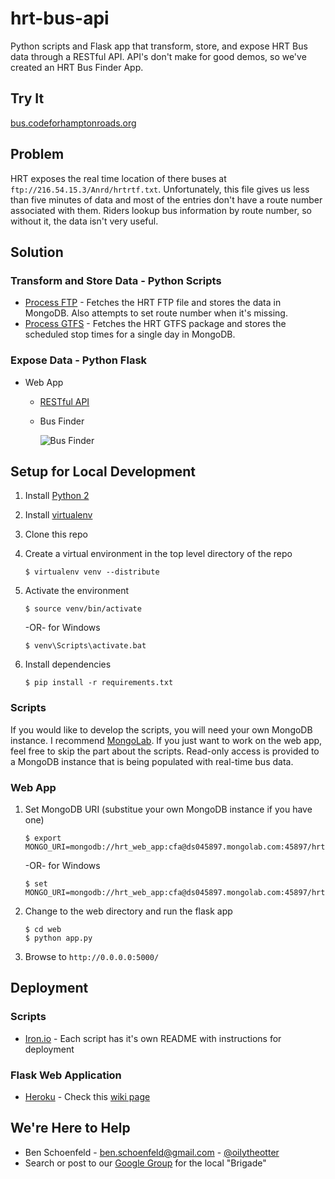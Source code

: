 # hrt-bus-api
Python scripts and Flask app that transform, store, and expose HRT Bus data through a RESTful API. API's don't make for good demos, so we've created an HRT Bus Finder App.

## Try It
[bus.codeforhamptonroads.org](http://bus.codeforhamptonroads.org)

## Problem
HRT exposes the real time location of there buses at `ftp://216.54.15.3/Anrd/hrtrtf.txt`. Unfortunately, this file gives us less than five minutes of data and most of the entries don't have a route number associated with them. Riders lookup bus information by route number, so without it, the data isn't very useful.

## Solution

### Transform and Store Data - Python Scripts
* [Process FTP](https://github.com/c4hrva/hrt-bus-api/tree/master/scripts/process-ftp) - Fetches the HRT FTP file and stores the data in MongoDB. Also attempts to set route number when it's missing.
* [Process GTFS](https://github.com/c4hrva/hrt-bus-api/tree/master/scripts/process-gtfs) - Fetches the HRT GTFS package and stores the scheduled stop times for a single day in MongoDB.

### Expose Data - Python Flask
* Web App
    * [RESTful API](https://github.com/c4hrva/hrt-bus-api/wiki/RESTful-API)
    * Bus Finder
    
      ![Bus Finder](https://raw.github.com/bschoenfeld/hrt-bus-api/master/screenshot.png "Bus Finder")

## Setup for Local Development

1. Install [Python 2](http://wiki.python.org/moin/BeginnersGuide/Download)
2. Install [virtualenv](https://pypi.python.org/pypi/virtualenv)
3. Clone this repo
4. Create a virtual environment in the top level directory of the repo

    ```
    $ virtualenv venv --distribute
    ```
    
5. Activate the environment

    ```
    $ source venv/bin/activate
    ```
    -OR-  for Windows
    ```
    $ venv\Scripts\activate.bat
    ```    
    
6. Install dependencies

    ```
    $ pip install -r requirements.txt
    ```

### Scripts
If you would like to develop the scripts, you will need your own MongoDB instance. I recommend [MongoLab](https://mongolab.com/welcome/). If you just want to work on the web app, feel free to skip the part about the scripts. Read-only access is provided to a MongoDB instance that is being populated with real-time bus data.

### Web App

1. Set MongoDB URI (substitue your own MongoDB instance if you have one)

    ```
    $ export MONGO_URI=mongodb://hrt_web_app:cfa@ds045897.mongolab.com:45897/hrt
    ```
    -OR-  for Windows
    ```
    $ set MONGO_URI=mongodb://hrt_web_app:cfa@ds045897.mongolab.com:45897/hrt
    ```
2. Change to the web directory and run the flask app

    ```
    $ cd web
    $ python app.py 
    ```
    
3. Browse to `http://0.0.0.0:5000/`

## Deployment

### Scripts
* [Iron.io](http://www.iron.io/worker) - Each script has it's own README with instructions for deployment

### Flask Web Application
* [Heroku](http://www.heroku.com/) - Check this [wiki page](https://github.com/c4hrva/hrt-bus-api/wiki/Deploying-To-Heroku)

## We're Here to Help
* Ben Schoenfeld - ben.schoenfeld@gmail.com - [@oilytheotter](http://twitter.com/oilytheotter)
* Search or post to our [Google Group](https://groups.google.com/a/codeforamerica.org/forum/#!forum/hrva-brigade) for the local "Brigade" 
